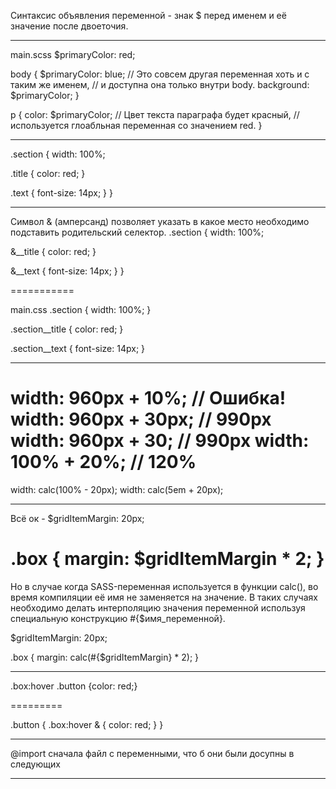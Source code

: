 Синтаксис объявления переменной - знак $ перед именем и её значение после двоеточия.

________________________
main.scss
$primaryColor: red;

body {
  $primaryColor: blue;
  // Это совсем другая переменная хоть и с таким же именем,
  // и доступна она только внутри body.
  background: $primaryColor;
}

p {
  color: $primaryColor;
  // Цвет текста параграфа будет красный,
  // используется глоабльная переменная со значением red.
}
________________________
.section {
  width: 100%;

  .title {
    color: red;
  }

  .text {
    font-size: 14px;
  }
}
________________________
Символ & (амперсанд) позволяет указать в какое место необходимо подставить родительский селектор. 
.section {
  width: 100%;

  &__title {
    color: red;
  }

  &__text {
    font-size: 14px;
  }
}

=========== 

main.css
.section {
  width: 100%;
}

.section__title {
  color: red;
}

.section__text {
  font-size: 14px;
}

________________________
width: 960px + 10%; // Ошибка!
  width: 960px + 30px; // 990px
  width: 960px + 30; // 990px
  width: 100% + 20%; // 120%
===============
  width: calc(100% - 20px);
  width: calc(5em + 20px);
  ________________________
  
  Всё ок -
  $gridItemMargin: 20px;

.box {
  margin: $gridItemMargin * 2;
}
=================
Но в случае когда SASS-переменная используется в функции calc(), во время компиляции её имя не заменяется на значение.
В таких случаях необходимо делать интерполяцию значения переменной используя специальную конструкцию #{$имя_переменной}.

$gridItemMargin: 20px;

.box {
  margin: calc(#{$gridItemMargin} * 2);
}
________________________

.box:hover .button {color: red;} 

=========

.button {
  .box:hover & {
    color: red;
  }
}

_____________________________

@import сначала файл с переменными, что б они были досупны в следующих 
_______________________
